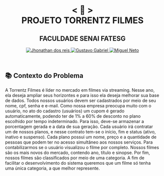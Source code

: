 <h1 align="center">
    < 📜 > <br>
PROJETO TORRENTZ FILMES
</h1>
    <h2 align="center">
    FACULDADE SENAI FATESG
    </h2>


<p align="center">
  <a href="https://github.com/Jhonathanreis">
    <img alt="Jhonathan dos reis" src="https://img.shields.io/badge/Jhonathan dos reis-P.I-blue">
  </a>
    <a href="https://github.com/Gustavo-404">
    <img alt="Gustavo Gabriel" src="https://img.shields.io/badge/Gustavo Gabriel-P.I-green">
  </a>
    <a href="https://github.com/MiguellNeto">
    <img alt="Miguel Neto" src="https://img.shields.io/badge/Miguel Neto-P.I-red">
  </a>
</p>
<br>

## 📚 Contexto do Problema

A Torrentz Filmes é líder no mercado em filmes via streaming. Nesse ano, ela deseja ampliar seus horizontes e para isso ela deseja melhorar sua base de dados. Todos nossos usuários devem ser cadastrados por meio de seu nome, cpf, senha e e-mail. Como nossa empresa preocupa muito com o usuário, no ato do cadastro (usuários) um cupom é gerado automaticamente, podendo ter de 1% a 60% de desconto no plano escolhido por tempo indeterminado. Para isso, deve-se armazenar a porcentagem gerada e a data de sua geração. Cada usuário irá contratar um de nossos planos, e nesse contrato tem-se o início, fim e status (ativo, inativo e suspenso). Cada plano possui um nome, preço e a quantidade de pessoas que podem ter no acesso simultâneo aos nossos serviços. Para contabilizarmos se o usuário visualizou o filme por completo. Nossos filmes são os mais novos do mercado, contendo ano, título e sinopse. Por fim, nossos filmes são classificados por meio de uma categoria. A fim de facilitar o desenvolvimento do sistema queremos que um filme só tenha uma única categoria, a que melhor represente.
